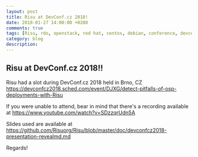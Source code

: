 ```yaml
---
layout: post
title: Risu at DevConf.cz 2018!
date: 2018-01-27 14:00:00 +0200
comments: true
tags: [Risu, rdo, openstack, red hat, centos, debian, conference, devconf]
category: blog
description:
---
```


## Risu at DevConf.cz 2018!!

Risu had a slot during DevConf.cz 2018 held in Brno, CZ <https://devconfcz2018.sched.com/event/DJXG/detect-pitfalls-of-osp-deployments-with-Risu>

If you were unable to attend, bear in mind that there's a recording available at <https://www.youtube.com/watch?v=SDzzqrUdn5A>

Slides used are available at <https://github.com/Risuorg/Risu/blob/master/doc/devconfcz2018-presentation-revealmd.md>

Regards!
